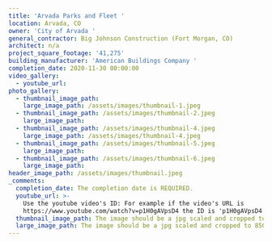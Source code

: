 ```yaml
---
title: 'Arvada Parks and Fleet '
location: Arvada, CO
owner: 'City of Arvada '
general_contractor: Big Johnson Construction (Fort Morgan, CO)
architect: n/a
project_square_footage: '41,275'
building_manufacturer: 'American Buildings Company '
completion_date: 2020-11-30 00:00:00
video_gallery:
  - youtube_url:
photo_gallery:
  - thumbnail_image_path:
    large_image_path: /assets/images/thumbnail-1.jpeg
  - thumbnail_image_path: /assets/images/thumbnail-2.jpeg
    large_image_path:
  - thumbnail_image_path: /assets/images/thumbnail-4.jpeg
    large_image_path: /assets/images/thumbnail-4.jpeg
  - thumbnail_image_path: /assets/images/thumbnail-5.jpeg
    large_image_path:
  - thumbnail_image_path: /assets/images/thumbnail-6.jpeg
    large_image_path:
header_image_path: /assets/images/thumbnail.jpeg
_comments:
  completion_date: The completion date is REQUIRED.
  youtube_url: >-
    Use the youtube video's ID: For example if the video's URL is
    https://www.youtube.com/watch?v=p1H0gAVpsD4 the ID is 'p1H0gAVpsD4'.
  thumbnail_image_path: The image should be a jpg scaled and cropped to 320px wide by 230px tall.
  large_image_path: The image should be a jpg scaled and cropped to 850px wide by 600px tall.
---
```


